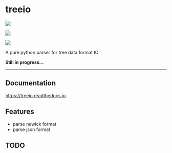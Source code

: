 # treeio

[![](https://img.shields.io/pypi/v/treeio.svg)](https://pypi.python.org/pypi/treeio)

[![](https://img.shields.io/travis/yech1990/treeio.svg)](https://travis-ci.org/yech1990/treeio)

[![](https://readthedocs.org/projects/treeio/badge/?version=latest)](https://treeio.readthedocs.io/en/latest/?badge=latest)

A pure python parser for tree data format IO

**Still in progress...**

---

## Documentation

https://treeio.readthedocs.io.

## Features

-   parse newick format
-   parse json format

## TODO
